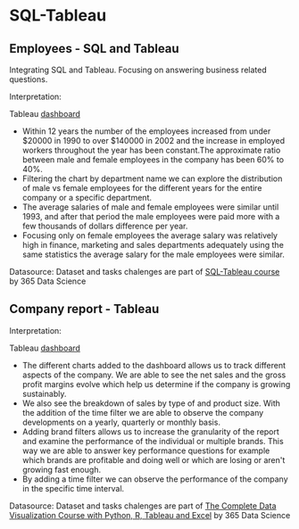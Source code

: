 # SQL-Tableau

## Employees - SQL and Tableau 
Integrating SQL and Tableau. Focusing on answering business related questions.

Interpretation:

Tableau [dashboard](https://public.tableau.com/app/profile/iwona8604/viz/Dashboard1_16369171592250/Dashboard1?publish=yes)

- Within 12 years the number of the employees increased from under $20000 in 1990 to over $140000 in 2002 and the increase in employed workers throughout the year has been constant.The approximate ratio between male and female employees in the company has been 60% to 40%.
- Filtering the chart by department name we can explore the distribution of male vs female employees for the different years for the entire company or a specific department.
- The average salaries of male and female employees were similar until 1993, and after that period the male employees were paid more with a few thousands of dollars difference per year.
- Focusing only on female employees the average salary was relatively high in finance, marketing and sales departments adequately using the same statistics the average salary for the male employees were similar.

Datasource: Dataset and tasks chalenges are part of [SQL-Tableau course](https://learn.365datascience.com/courses/sql-tableau/course-introduction/) by 365 Data Science

## Company report - Tableau

Interpretation: 

Tableau [dashboard](https://public.tableau.com/app/profile/iwona8604/viz/Report_16365510838880/DrinkoReport)

- The different charts added to the dashboard allows us to track different aspects of the company. We are able to see the net sales and the gross profit margins evolve which help us determine if the company is growing sustainably. 
- We also see the breakdown of sales by type of and product size. With the addition of the time filter we are able to observe the company developments on a yearly, quarterly or monthly basis.
- Adding brand filters allows us to increase the granularity of the report and examine the performance of the individual or multiple brands. This way we are able to answer key performance questions for example which brands are profitable and doing well or which are losing or aren't growing fast enough.
- By adding a time filter we can observe the performance of the company in the specific time interval.

Datasource: Dataset and tasks chalenges are part of [The Complete Data Visualization Course with Python, R, Tableau and Excel](https://learn.365datascience.com/courses/data-visualization/what-does-the-course-cover/) by 365 Data Science
